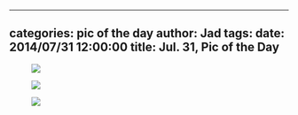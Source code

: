 
---
categories: pic of the day
author: Jad
tags: 
date: 2014/07/31 12:00:00
title: Jul. 31, Pic of the Day 
---

<figure>
<img src="/img/2014/07/31/img_20140731112558_medium.jpg" />
<figcaption></figcaption>
</figure>

<figure>
<img src="/img/2014/07/31/img_20140731123244_medium.jpg" />
<figcaption></figcaption>
</figure>

<figure>
<img src="/img/2014/07/31/img_20140731123246_medium.jpg" />
<figcaption></figcaption>
</figure>
